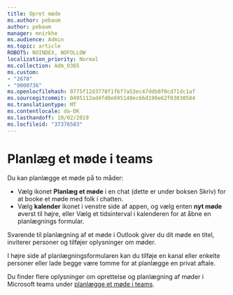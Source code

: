 ```yaml
---
title: Opret møde
ms.author: pebaum
author: pebaum
manager: mnirkhe
ms.audience: Admin
ms.topic: article
ROBOTS: NOINDEX, NOFOLLOW
localization_priority: Normal
ms.collection: Adm_O365
ms.custom:
- "2678"
- "9000736"
ms.openlocfilehash: 0775f12d3778f1f6f7a53ec47ddb8f0cd71dc1af
ms.sourcegitcommit: 0495112ad4fd0e695140ec66d190e62f03030584
ms.translationtype: MT
ms.contentlocale: da-DK
ms.lasthandoff: 10/02/2019
ms.locfileid: "37376583"
---
```

# <a name="schedule-a-meeting-in-teams"></a>Planlæg et møde i teams

Du kan planlægge et møde på to måder: 

- Vælg ikonet **Planlæg et møde** i en chat (dette er under boksen Skriv) for at booke et møde med folk i chatten.
- Vælg **kalender** ikonet i venstre side af appen, og vælg enten **nyt møde** øverst til højre, eller Vælg et tidsinterval i kalenderen for at åbne en planlægnings formular.

Svarende til planlægning af et møde i Outlook giver du dit møde en titel, inviterer personer og tilføjer oplysninger om møder.

I højre side af planlægningsformularen kan du tilføje en kanal eller enkelte personer eller lade begge være tomme for at planlægge en privat aftale.

Du finder flere oplysninger om oprettelse og planlægning af møder i Microsoft teams under [planlægge et møde i teams](https://support.office.com/article/Schedule-a-meeting-in-Teams-943507a9-8583-4c58-b5d2-8ec8265e04e5).